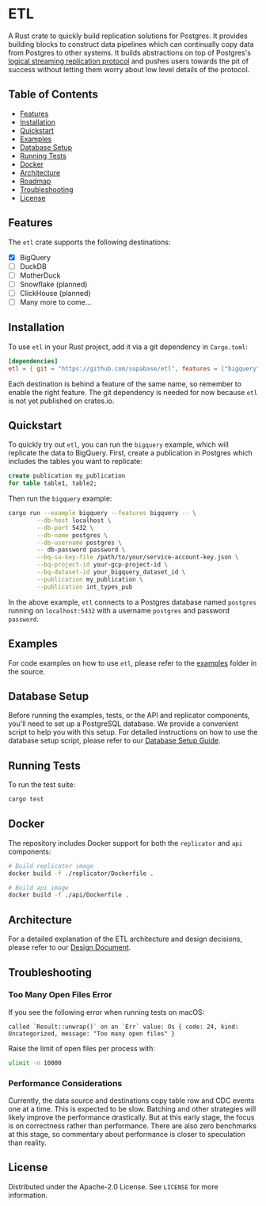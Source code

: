 # ETL

A Rust crate to quickly build replication solutions for Postgres. It provides building blocks to construct data pipelines which can continually copy data from Postgres to other systems. It builds abstractions on top of Postgres's [logical streaming replication protocol](https://www.postgresql.org/docs/current/protocol-logical-replication.html) and pushes users towards the pit of success without letting them worry about low level details of the protocol.

## Table of Contents

- [Features](#features)
- [Installation](#installation)
- [Quickstart](#quickstart)
- [Examples](#examples)
- [Database Setup](#database-setup)
- [Running Tests](#running-tests)
- [Docker](#docker)
- [Architecture](#architecture)
- [Roadmap](#roadmap)
- [Troubleshooting](#troubleshooting)
- [License](#license)

## Features

The `etl` crate supports the following destinations:

- [x] BigQuery
- [ ] DuckDB
- [ ] MotherDuck
- [ ] Snowflake (planned)
- [ ] ClickHouse (planned)
- [ ] Many more to come...

## Installation

To use `etl` in your Rust project, add it via a git dependency in `Cargo.toml`:

```toml
[dependencies]
etl = { git = "https://github.com/supabase/etl", features = ["bigquery"] }
```

Each destination is behind a feature of the same name, so remember to enable the right feature. The git dependency is needed for now because `etl` is not yet published on crates.io.

## Quickstart

To quickly try out `etl`, you can run the `bigquery` example, which will replicate the data to BigQuery. First, create a publication in Postgres which includes the tables you want to replicate:

```sql
create publication my_publication
for table table1, table2;
```

Then run the `bigquery` example:

```bash
cargo run --example bigquery --features bigquery -- \
        --db-host localhost \
        --db-port 5432 \
        --db-name postgres \
        --db-username postgres \
        -- db-password password \
        --bq-sa-key-file /path/to/your/service-account-key.json \
        --bq-project-id your-gcp-project-id \
        --bq-dataset-id your_bigquery_dataset_id \
        --publication my_publication \
        --publication int_types_pub
```

In the above example, `etl` connects to a Postgres database named `postgres` running on `localhost:5432` with a username `postgres` and password `password`.

## Examples

For code examples on how to use `etl`, please refer to the [examples](https://github.com/supabase/etl/tree/main/etl/examples) folder in the source.

## Database Setup

Before running the examples, tests, or the API and replicator components, you'll need to set up a PostgreSQL database.
We provide a convenient script to help you with this setup. For detailed instructions on how to use the database setup script, please refer to our [Database Setup Guide](docs/guides/database-setup.md).

## Running Tests

To run the test suite:

```bash
cargo test
```

## Docker

The repository includes Docker support for both the `replicator` and `api` components:

```bash
# Build replicator image
docker build -f ./replicator/Dockerfile .

# Build api image
docker build -f ./api/Dockerfile .
```

## Architecture

For a detailed explanation of the ETL architecture and design decisions, please refer to our [Design Document](docs/design/etl-crate-design.md).

## Troubleshooting

### Too Many Open Files Error

If you see the following error when running tests on macOS:

```
called `Result::unwrap()` on an `Err` value: Os { code: 24, kind: Uncategorized, message: "Too many open files" }
```

Raise the limit of open files per process with:

```bash
ulimit -n 10000
```

### Performance Considerations

Currently, the data source and destinations copy table row and CDC events one at a time. This is expected to be slow. Batching and other strategies will likely improve the performance drastically. But at this early stage, the focus is on correctness rather than performance. There are also zero benchmarks at this stage, so commentary about performance is closer to speculation than reality.

## License

Distributed under the Apache-2.0 License. See `LICENSE` for more information.
